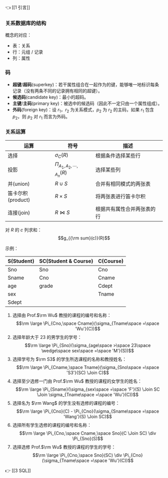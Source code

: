 👈 [[1 引言]]

### 关系数据库的结构

概念的对应：

- 表：关系
- 行：元组 / 记录
- 列：属性

### 码

- **超键**/**超码**(superkey)：若干属性组合在一起作为的键，能够唯一地标识每条记录（没有两条不同的记录拥有相同的超键）。
- **候选码**(candidate key)：最小的超码。
- **主键**/**主码**(primary key)：被选中的候选码（因此不一定只由一个属性组成）。
- **外码**(foreign key)：设 $r_1$，$r_2$ 为关系模式，$p_2$ 为 $r_2$ 的主码，如果 $r_1$ 包含 $p_2$，则 $p_2$ 对 $r_1$ 而言为外码。

### 关系运算

| 运算            | 符号                               | 描述            |
| ------------- | -------------------------------- | ------------- |
| 选择            | $\sigma_C(R)$                    | 根据条件选择某些行     |
| 投影            | $\Pi_{A_1, A_2, \cdots, A_n}(R)$ | 选择某些列         |
| 并(union)      | $R \cup S$                       | 合并有相同模式的两张表   |
| 笛卡尔积(product) | $R \times S$                     | 将两张表进行笛卡尔积    |
| 连接(join)      | $R \Join S$                      | 根据共有属性合并两张表的行 |

对 $R$ 的 $c$ 列求和：$$g_{{\rm sum}(c)}(R)$$

示例：

| S(Student) | SC(Student & Course) | C(Course) |
| ---------- | -------------------- | --------- |
| Sno        | Sno                  | Cno       |
| Sname      | Cno                  | Cname     |
| age        | grade                | Cdept     |
| sex        |                      | Tname     |
| Sdept      |                      |           |

1. 选择由 Prof.$\rm Wu$ 教授的课程的编号和名称：$$\rm \large \Pi_{Cno,\space Cname}(\sigma_{Tname\space =\space 'Wu'}(C))$$
2. 选择年龄大于 $23$ 的男学生的学号：$$\rm \large \Pi_{Sno}(\sigma_{age\space >\space 23\space \wedge\space sex\space =\space 'M'}(S))$$
3. 选择学号为 $\rm S3$ 的学生所选课程的名称和教授姓名：$$\rm \large \Pi_{Cname,\space Tname}(\sigma_{Sno\space =\space 'S3'}(SC) \Join C)$$
4. 选择至少选修一门由 Prof.$\rm Wu$ 教授的课程的女学生的姓名：$$\rm \large \Pi_{Sname}(\sigma_{sex\space =\space 'F'}(S) \Join SC \Join \sigma_{Tname\space =\space 'Wu'}(C))$$
5. 选择名为 $\rm Wang$ 的学生没有选修的课程的编号：$$\rm \large \Pi_{Cno}(C) - \Pi_{Cno}(\sigma_{Sname\space =\space 'Wang'}(S) \Join SC)$$
6. 选择所有学生选修的课程的编号和名称：$$\rm \large \Pi_{Cno,\space Cname,\space Sno}(C \Join SC) \div \Pi_{Sno}(S)$$
7. 选择选修 Prof.$\rm Wu$ 教授的课程的学生的学号：$$\rm \large \Pi_{Cno,\space Sno}(SC) \div \Pi_{Cno}(\sigma_{Tname\space =\space 'Wu'}(C))$$

👉 [[3 SQL]]